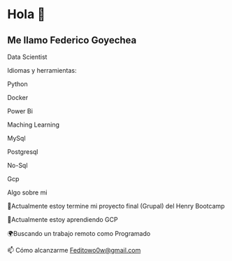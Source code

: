 # Hola 👋

## Me llamo Federico Goyechea

Data Scientist

Idiomas y herramientas:

Python

Docker

Power Bi

Maching Learning

MySql

Postgresql

No-Sql

Gcp


Algo sobre mi

🔭Actualmente estoy termine mi proyecto final (Grupal) del Henry Bootcamp 

🌱Actualmente estoy aprendiendo GCP

🌍Buscando un trabajo remoto como Programado

📫 Cómo alcanzarme Feditowo0w@gmail.com
